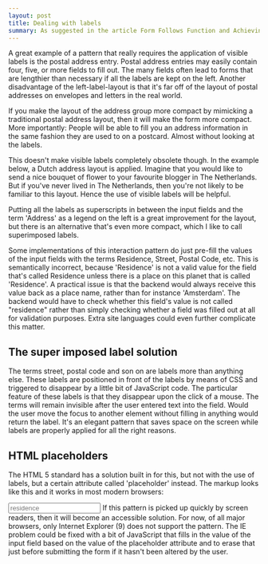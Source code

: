 ```yaml
---
layout: post
title: Dealing with labels
summary: As suggested in the article Form Follows Function and Achieving Thereof, every input element on a form should ideally have a label. Labels give more meaning to input elements and makes them accessible. This article dives into dealing with labels and input fields for postal addresses on forms.
---
```


A great example of a pattern that really requires the application of visible labels is the postal address entry. Postal address entries may easily contain four, five, or more fields to fill out. The many fields often lead to forms that are lengthier than necessary if all the labels are kept on the left. Another disadvantage of the left-label-layout is that it's far off of the layout of postal addresses on envelopes and letters in the real world.



If you make the layout of the address group more compact by mimicking a traditional postal address layout, then it will make the form more compact. More importantly: People will be able to fill you an address information in the same fashion they are used to on a postcard. Almost without looking at the labels.

This doesn't make visible labels completely obsolete though. In the example below, a Dutch address layout is applied. Imagine that you would like to send a nice bouquet of flower to your favourite blogger in The Netherlands. But if you've never lived in The Netherlands, then you're not likely to be familiar to this layout. Hence the use of visible labels will be helpful.



Putting all the labels as superscripts in between the input fields and the term 'Address' as a legend on the left is a great improvement for the layout, but there is an alternative that's even more compact, which I like to call superimposed labels.



Some implementations of this interaction pattern do just pre-fill the values of the input fields with the terms Residence, Street, Postal Code, etc. This is semantically incorrect, because 'Residence' is not a valid value for the field that's called Residence unless there is a place on this planet that is called 'Residence'. A practical issue is that the backend would always receive this value back as a place name, rather than for instance 'Amsterdam'. The backend would have to check whether this field's value is not called "residence" rather than simply checking whether a field was filled out at all for validation purposes. Extra site languages could even further complicate this matter.

## The super imposed label solution

The terms street, postal code and son on are labels more than anything else. These labels are positioned in front of the labels by means of CSS and triggered to disappear by a little bit of JavaScript code. The particular feature of these labels is that they disappear upon the click of a mouse. The terms will remain invisible after the user entered text into the field. Would the user move the focus to another element without filling in anything would return the label. It's an elegant pattern that saves space on the screen while labels are properly applied for all the right reasons.

## HTML placeholders

The HTML 5 standard has a solution built in for this, but not with the use of labels, but a certain attribute called 'placeholder' instead. The markup looks like this and it works in most modern browsers:

<input type="text" placeholder="residence" />
If this pattern is picked up quickly by screen readers, then it will become an accessible solution. For now, of all major browsers, only Internet Explorer (9) does not support the pattern. The IE problem could be fixed with a bit of JavaScript that fills in the value of the input field based on the value of the placeholder attribute and to erase that just before submitting the form if it hasn't been altered by the user.

